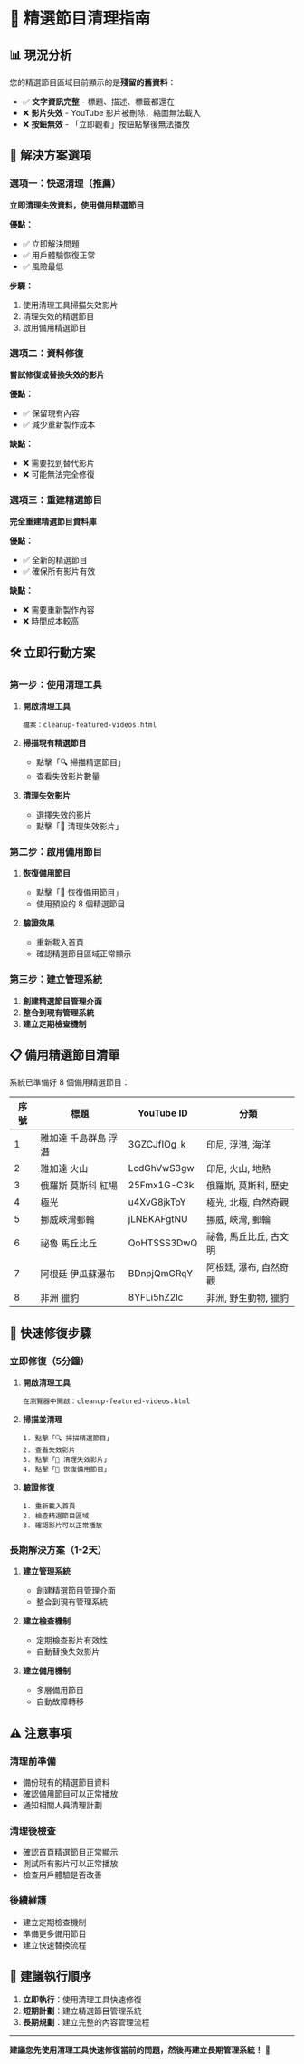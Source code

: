 # 🧹 精選節目清理指南

## 📊 **現況分析**

您的精選節目區域目前顯示的是**殘留的舊資料**：
- ✅ **文字資訊完整** - 標題、描述、標籤都還在
- ❌ **影片失效** - YouTube 影片被刪除，縮圖無法載入
- ❌ **按鈕無效** - 「立即觀看」按鈕點擊後無法播放

## 🎯 **解決方案選項**

### **選項一：快速清理（推薦）**
**立即清理失效資料，使用備用精選節目**

**優點：**
- ✅ 立即解決問題
- ✅ 用戶體驗恢復正常
- ✅ 風險最低

**步驟：**
1. 使用清理工具掃描失效影片
2. 清理失效的精選節目
3. 啟用備用精選節目

### **選項二：資料修復**
**嘗試修復或替換失效的影片**

**優點：**
- ✅ 保留現有內容
- ✅ 減少重新製作成本

**缺點：**
- ❌ 需要找到替代影片
- ❌ 可能無法完全修復

### **選項三：重建精選節目**
**完全重建精選節目資料庫**

**優點：**
- ✅ 全新的精選節目
- ✅ 確保所有影片有效

**缺點：**
- ❌ 需要重新製作內容
- ❌ 時間成本較高

## 🛠️ **立即行動方案**

### **第一步：使用清理工具**

1. **開啟清理工具**
   ```
   檔案：cleanup-featured-videos.html
   ```

2. **掃描現有精選節目**
   - 點擊「🔍 掃描精選節目」
   - 查看失效影片數量

3. **清理失效影片**
   - 選擇失效的影片
   - 點擊「🧹 清理失效影片」

### **第二步：啟用備用節目**

1. **恢復備用節目**
   - 點擊「🔄 恢復備用節目」
   - 使用預設的 8 個精選節目

2. **驗證效果**
   - 重新載入首頁
   - 確認精選節目區域正常顯示

### **第三步：建立管理系統**

1. **創建精選節目管理介面**
2. **整合到現有管理系統**
3. **建立定期檢查機制**

## 📋 **備用精選節目清單**

系統已準備好 8 個備用精選節目：

| 序號 | 標題 | YouTube ID | 分類 |
|------|------|------------|------|
| 1 | 雅加達 千島群島 浮潛 | 3GZCJfIOg_k | 印尼, 浮潛, 海洋 |
| 2 | 雅加達 火山 | LcdGhVwS3gw | 印尼, 火山, 地熱 |
| 3 | 俄羅斯 莫斯科 紅場 | 25Fmx1G-C3k | 俄羅斯, 莫斯科, 歷史 |
| 4 | 極光 | u4XvG8jkToY | 極光, 北極, 自然奇觀 |
| 5 | 挪威峽灣郵輪 | jLNBKAFgtNU | 挪威, 峽灣, 郵輪 |
| 6 | 祕魯 馬丘比丘 | QoHTSSS3DwQ | 祕魯, 馬丘比丘, 古文明 |
| 7 | 阿根廷 伊瓜蘇瀑布 | BDnpjQmGRqY | 阿根廷, 瀑布, 自然奇觀 |
| 8 | 非洲 獵豹 | 8YFLi5hZ2lc | 非洲, 野生動物, 獵豹 |

## 🚀 **快速修復步驟**

### **立即修復（5分鐘）**

1. **開啟清理工具**
   ```
   在瀏覽器中開啟：cleanup-featured-videos.html
   ```

2. **掃描並清理**
   ```
   1. 點擊「🔍 掃描精選節目」
   2. 查看失效影片
   3. 點擊「🧹 清理失效影片」
   4. 點擊「🔄 恢復備用節目」
   ```

3. **驗證修復**
   ```
   1. 重新載入首頁
   2. 檢查精選節目區域
   3. 確認影片可以正常播放
   ```

### **長期解決方案（1-2天）**

1. **建立管理系統**
   - 創建精選節目管理介面
   - 整合到現有管理系統

2. **建立檢查機制**
   - 定期檢查影片有效性
   - 自動替換失效影片

3. **建立備用機制**
   - 多層備用節目
   - 自動故障轉移

## ⚠️ **注意事項**

### **清理前準備**
- 備份現有的精選節目資料
- 確認備用節目可以正常播放
- 通知相關人員清理計劃

### **清理後檢查**
- 確認首頁精選節目正常顯示
- 測試所有影片可以正常播放
- 檢查用戶體驗是否改善

### **後續維護**
- 建立定期檢查機制
- 準備更多備用節目
- 建立快速替換流程

## 🎯 **建議執行順序**

1. **立即執行**：使用清理工具快速修復
2. **短期計劃**：建立精選節目管理系統
3. **長期規劃**：建立完整的內容管理流程

---

**建議您先使用清理工具快速修復當前的問題，然後再建立長期管理系統！** 🚀

